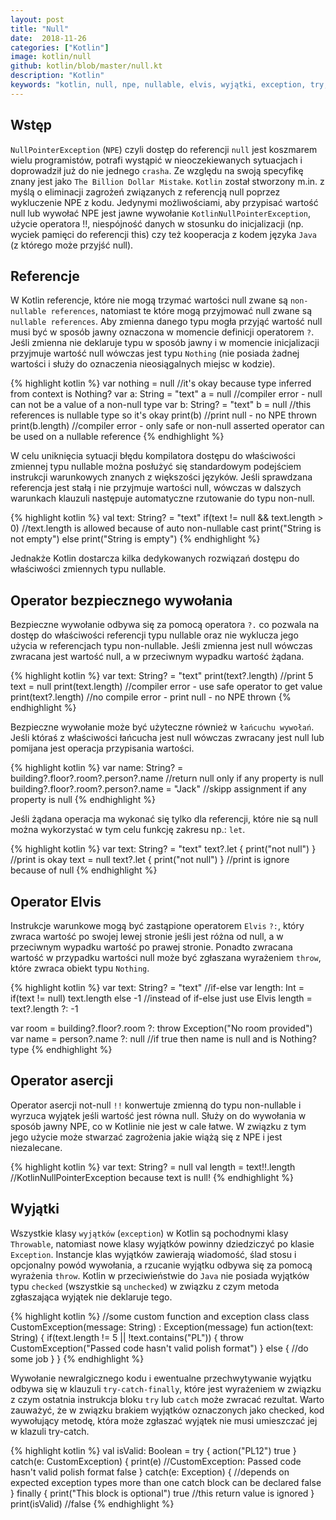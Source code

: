 ```yaml
---
layout: post
title: "Null"
date:  2018-11-26
categories: ["Kotlin"]
image: kotlin/null
github: kotlin/blob/master/null.kt
description: "Kotlin"
keywords: "kotlin, null, npe, nullable, elvis, wyjątki, exception, try, catch, finally, checked, unchked, throwable, android, programowanie, programming"
---
```


## Wstęp
`NullPointerException` (`NPE`) czyli dostęp do referencji `null` jest koszmarem wielu programistów, potrafi wystąpić w nieoczekiewanych sytuacjach i doprowadził już do nie jednego `crasha`. Ze względu na swoją specyfikę znany jest jako `The Billion Dollar Mistake`. `Kotlin` został stworzony m.in. z myślą o eliminacji zagrożeń związanych z referencją null poprzez wykluczenie NPE z kodu. Jedynymi możliwościami, aby przypisać wartość null lub wywołać NPE jest jawne wywołanie `KotlinNullPointerException`, użycie operatora !!, niespójność danych w stosunku do inicjalizacji (np. wyciek pamięci do referencji this) czy też kooperacja z kodem języka `Java` (z którego może przyjść null).

## Referencje
W Kotlin referencje, które nie mogą trzymać wartości null zwane są `non-nullable references`, natomiast te które mogą przyjmować null zwane są `nullable references`. Aby zmienna danego typu mogła przyjąć wartość null musi być w sposób jawny oznaczona w momencie definicji operatorem `?`. Jeśli zmienna nie deklaruje typu w sposób jawny i w momencie inicjalizacji przyjmuje wartość null wówczas jest typu `Nothing` (nie posiada żadnej wartości i służy do oznaczenia nieosiągalnych miejsc w kodzie).

{% highlight kotlin %}
var nothing = null //it's okay because type inferred from context is Nothing?
var a: String = "text"
a = null //compiler error - null can not be a value of a non-null type
var b: String? = "text"
b = null //this references is nullable type so it's okay
print(b) //print null - no NPE thrown
print(b.length) //compiler error - only safe or non-null asserted operator can be used on a nullable reference
{% endhighlight %}

W celu uniknięcia sytuacji błędu kompilatora dostępu do właściwości zmiennej typu nullable można posłużyć się standardowym podejściem instrukcji warunkowych znanych z większości języków. Jeśli sprawdzana referencja jest stałą i nie przyjmuje wartości null, wówczas w dalszych warunkach klauzuli następuje automatyczne rzutowanie do typu non-null.

{% highlight kotlin %}
val text: String? = "text"
if(text != null && text.length > 0) //text.length is allowed because of auto non-nullable cast
    print("String is not empty")
else 
    print("String is empty")
{% endhighlight %}

Jednakże Kotlin dostarcza kilka dedykowanych rozwiązań dostępu do właściwości zmiennych typu nullable.

## Operator bezpiecznego wywołania
Bezpieczne wywołanie odbywa się za pomocą operatora `?.` co pozwala na dostęp do właściwości referencji typu nullable oraz nie wyklucza jego użycia w referencjach typu non-nullable. Jeśli zmienna jest null wówczas zwracana jest wartość null, a w przeciwnym wypadku wartość żądana.

{% highlight kotlin %}
var text: String? = "text"
print(text?.length) //print 5
text = null
print(text.length) //compiler error - use safe operator to get value
print(text?.length) //no compile error - print null - no NPE thrown
{% endhighlight %}

Bezpieczne wywołanie może być użyteczne również w `łańcuchu wywołań`. Jeśli któraś z właściwości łańcucha jest null wówczas zwracany jest null lub pomijana jest operacja przypisania wartości.

{% highlight kotlin %}
var name: String? = building?.floor?.room?.person?.name //return null only if any property is null
building?.floor?.room?.person?.name = "Jack" //skipp assignment if any property is null
{% endhighlight %}

Jeśli żądana operacja ma wykonać się tylko dla referencji, które nie są null można wykorzystać w tym celu funkcję zakresu np.: `let`.

{% highlight kotlin %}
var text: String? = "text"
text?.let { print("not null") } //print is okay
text = null 
text?.let { print("not null") } //print is ignore because of null
{% endhighlight %}

## Operator Elvis
Instrukcje warunkowe mogą być zastąpione operatorem `Elvis` `?:`, który zwraca wartość po swojej lewej stronie jeśli jest różna od null, a w przeciwnym wypadku wartość po prawej stronie. Ponadto zwracana wartość w przypadku wartości null może być zgłaszana wyrażeniem `throw`, które zwraca obiekt typu `Nothing`.

{% highlight kotlin %}
var text: String? = "text"
//if-else
var length: Int = if(text != null) text.length else -1
//instead of if-else just use Elvis
length = text?.length ?: -1

var room = building?.floor?.room ?: throw Exception("No room provided")
var name = person?.name ?: null //if true then name is null and is Nothing? type
{% endhighlight %}

## Operator asercji
Operator asercji not-null `!!` konwertuje zmienną do typu non-nullable i wyrzuca wyjątek jeśli wartość jest równa null. Służy on do wywołania w sposób jawny NPE, co w Kotlinie nie jest w cale łatwe. W związku z tym jego użycie może stwarzać zagrożenia jakie wiążą się z NPE i jest niezalecane.

{% highlight kotlin %}
var text: String? = null
val length = text!!.length //KotlinNullPointerException because text is null!
{% endhighlight %}

## Wyjątki
Wszystkie klasy `wyjątków` (`exception`) w Kotlin są pochodnymi klasy `Throwable`, natomiast nowe klasy wyjątków powinny dziedziczyć po klasie `Exception`. Instancje klas wyjątków zawierają wiadomość, ślad stosu i opcjonalny powód wywołania, a rzucanie wyjątku odbywa się za pomocą wyrażenia `throw`. Kotlin w przeciwieństwie do `Java` nie posiada wyjątków typu `checked` (wszystkie są `unchecked`) w związku z czym metoda zgłaszająca wyjątek nie deklaruje tego.

{% highlight kotlin %}
//some custom function and exception class
class CustomException(message: String) : Exception(message)
fun action(text: String) {
    if(text.length != 5 || !text.contains("PL")) { 
        throw CustomException("Passed code hasn't valid polish format")
    }
    else {
        //do some job
    }
}
{% endhighlight %}

Wywołanie newralgicznego kodu i ewentualne przechwytywanie wyjątku odbywa się w klauzuli `try-catch-finally`, które jest wyrażeniem w związku z czym ostatnia instrukcja bloku `try` lub `catch` może zwracać rezultat. Warto zauważyć, że w związku brakiem wyjątków oznaczonych jako checked, kod wywołujący metodę, która może zgłaszać wyjątek nie musi umieszczać jej w klazuli try-catch.

{% highlight kotlin %}
val isValid: Boolean = try {
    action("PL12")
    true
}
catch(e: CustomException) {
    print(e) //CustomException: Passed code hasn't valid polish format
    false
}
catch(e: Exception) { 
    //depends on expected exception types more than one catch block can be declared
    false
}
finally {
    print("This block is optional")
    true //this return value is ignored
}
print(isValid) //false
{% endhighlight %}